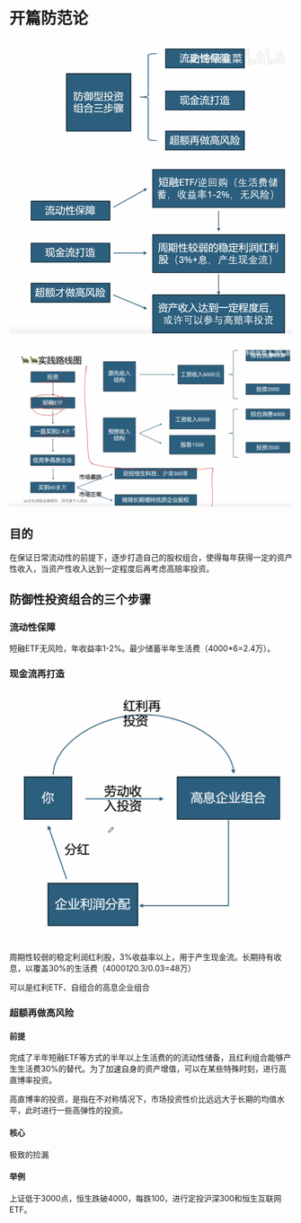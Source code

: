 # 开篇防范论

![方法论](image-1.png)

![实践操作推荐](image-3.png)
## 目的
在保证日常流动性的前提下，逐步打造自己的股权组合，使得每年获得一定的资产性收入，当资产性收入达到一定程度后再考虑高赔率投资。

## 防御性投资组合的三个步骤
### 流动性保障
短融ETF无风险，年收益率1-2%。最少储蓄半年生活费（4000*6=2.4万）。

### 现金流再打造
![红利再投资](image-2.png)

周期性较弱的稳定利润红利股，3%收益率以上，用于产生现金流。长期持有收息，以覆盖30%的生活费（4000*12*0.3/0.03=48万）

可以是红利ETF、自组合的高息企业组合

### 超额再做高风险
#### 前提
完成了半年短融ETF等方式的半年以上生活费的的流动性储备，且红利组合能够产生生活费30%的替代。为了加速自身的资产增值，可以在某些特殊时刻，进行高直博率投资。

高直博率的投资，是指在不对称情况下，市场投资性价比远远大于长期的均值水平，此时进行一些高弹性的投资。

#### 核心
极致的捡漏

#### 举例
上证低于3000点，恒生跌破4000，每跌100，进行定投沪深300和恒生互联网ETF。

